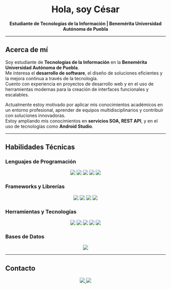 <h1 align="center">Hola, soy César</h1>

<p align="center">
  <strong>Estudiante de Tecnologías de la Información | Benemérita Universidad Autónoma de Puebla</strong>
</p>

---

## Acerca de mí  

Soy estudiante de **Tecnologías de la Información** en la **Benemérita Universidad Autónoma de Puebla**.  
Me interesa el **desarrollo de software**, el diseño de soluciones eficientes y la mejora continua a través de la tecnología.  
Cuento con experiencia en proyectos de desarrollo web y en el uso de herramientas modernas para la creación de interfaces funcionales y escalables.  

Actualmente estoy motivado por aplicar mis conocimientos académicos en un entorno profesional, aprender de equipos multidisciplinarios y contribuir con soluciones innovadoras.  
Estoy ampliando mis conocimientos en **servicios SOA, REST API**, y en el uso de tecnologías como **Android Studio**.

---

## Habilidades Técnicas  

### Lenguajes de Programación  
<p align="center">
  <img src="https://img.shields.io/badge/JavaScript-F7DF1E?style=for-the-badge&logo=javascript&logoColor=black">
  <img src="https://img.shields.io/badge/Python-3776AB?style=for-the-badge&logo=python&logoColor=white">
  <img src="https://img.shields.io/badge/C++-00599C?style=for-the-badge&logo=cplusplus&logoColor=white">
  <img src="https://img.shields.io/badge/HTML5-E34F26?style=for-the-badge&logo=html5&logoColor=white">
  <img src="https://img.shields.io/badge/CSS3-1572B6?style=for-the-badge&logo=css3&logoColor=white">
</p>

### Frameworks y Librerías  
<p align="center">
  <img src="https://img.shields.io/badge/Vue.js-4FC08D?style=for-the-badge&logo=vue.js&logoColor=white">
  <img src="https://img.shields.io/badge/TailwindCSS-38B2AC?style=for-the-badge&logo=tailwind-css&logoColor=white">
  <img src="https://img.shields.io/badge/Bootstrap-7952B3?style=for-the-badge&logo=bootstrap&logoColor=white">
  <img src="https://img.shields.io/badge/Node.js-339933?style=for-the-badge&logo=node.js&logoColor=white">
</p>

### Herramientas y Tecnologías  
<p align="center">
  <img src="https://img.shields.io/badge/Git-F05032?style=for-the-badge&logo=git&logoColor=white">
  <img src="https://img.shields.io/badge/GitHub-181717?style=for-the-badge&logo=github&logoColor=white">
  <img src="https://img.shields.io/badge/VSCode-007ACC?style=for-the-badge&logo=visual-studio-code&logoColor=white">
  <img src="https://img.shields.io/badge/Android%20Studio-3DDC84?style=for-the-badge&logo=androidstudio&logoColor=white">
  <img src="https://img.shields.io/badge/AWS-232F3E?style=for-the-badge&logo=amazonaws&logoColor=white">
</p>

### Bases de Datos  
<p align="center">
  <img src="https://img.shields.io/badge/SQL-336791?style=for-the-badge&logo=database&logoColor=white">
</p>

---

## Contacto  

<p align="center">
  <a href="https://www.linkedin.com/in/cesar-sampallo">
    <img src="https://img.shields.io/badge/LinkedIn-0077B5?style=for-the-badge&logo=linkedin&logoColor=white"/>
  </a>
  <a href="mailto:cesar.serafin@outlook.com">
    <img src="https://img.shields.io/badge/Correo-D14836?style=for-the-badge&logo=gmail&logoColor=white"/>
  </a>
</p>
